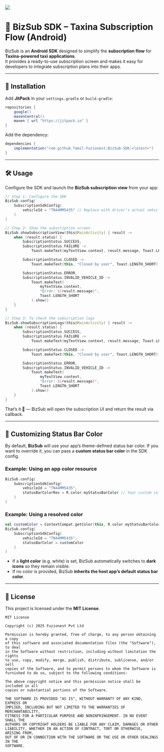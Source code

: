 [![](https://jitpack.io/v/Tamil-Fuzionest/BizSub-SDK.svg)](https://jitpack.io/#Tamil-Fuzionest/BizSub-SDK)

# 🚖 BizSub SDK – Taxina Subscription Flow (Android)

BizSub is an **Android SDK** designed to simplify the **subscription flow** for **Taxina-powered taxi applications**.  
It provides a ready-to-use subscription screen and makes it easy for developers to integrate subscription plans into their apps.

---

## 🚀 Installation

Add **JitPack** in your `settings.gradle` or `build.gradle`:

```gradle
repositories {
    google()
    mavenCentral()
    maven { url "https://jitpack.io" }
}
````

Add the dependency:

```gradle
dependencies {
    implementation("com.github.Tamil-Fuzionest:BizSub-SDK:<latest>")
}
```

---

## 🛠️ Usage

Configure the SDK and launch the **BizSub subscription view** from your app:

```kotlin
// Step 1: Configure the SDK
BizSub.config(
    SubscriptionSdkConfig(
        vehicleId = "TN44MM5435" // Replace with driver’s actual vehicle number
    )
)

// Step 2: Show the subscription screen
BizSub.showSubscriptionView(this@MainActivity) { result ->
    when (result.status) {
        SubscriptionStatus.SUCCESS,
        SubscriptionStatus.FAILURE ->
            Toast.makeText(myTextView.context, result.message, Toast.LENGTH_SHORT).show()

        SubscriptionStatus.CLOSED ->
            Toast.makeText(this, "Closed by user", Toast.LENGTH_SHORT).show()

        SubscriptionStatus.ERROR,
        SubscriptionStatus.INVALID_VEHICLE_ID ->
            Toast.makeText(
                myTextView.context,
                "Error: ${result.message}",
                Toast.LENGTH_SHORT
            ).show()
    }
}

// Step 3: To check the subscription logs
BizSub.showSubscriptionLogs(this@MainActivity) { result ->
    when (result.status) {
        SubscriptionStatus.SUCCESS,
        SubscriptionStatus.FAILURE ->
            Toast.makeText(myTextView.context, result.message, Toast.LENGTH_SHORT).show()

        SubscriptionStatus.CLOSED ->
            Toast.makeText(this, "Closed by user", Toast.LENGTH_SHORT).show()

        SubscriptionStatus.ERROR,
        SubscriptionStatus.INVALID_VEHICLE_ID ->
            Toast.makeText(
                myTextView.context,
                "Error: ${result.message}",
                Toast.LENGTH_SHORT
            ).show()
    }
}
```

That’s it 🎉 — BizSub will open the subscription UI and return the result via callback.

---

## 🎨 Customizing Status Bar Color

By default, **BizSub** will use your app’s theme-defined status bar color.
If you want to override it, you can pass a **custom status bar color** in the SDK config.

### Example: Using an app color resource

```kotlin
BizSub.config(
    SubscriptionSdkConfig(
        vehicleId = "TN44MM5435",
        statusBarColorRes = R.color.myStatusBarColor // Your custom color resource
    )
)
```

### Example: Using a resolved color

```kotlin
val customColor = ContextCompat.getColor(this, R.color.myStatusBarColor)
BizSub.config(
    SubscriptionSdkConfig(
        vehicleId = "TN44MM5435",
        statusBarColor = customColor
    )
)
```

* If a **light color** (e.g. white) is set, BizSub automatically switches to **dark icons** so they remain visible.
* If no color is provided, BizSub **inherits the host app’s default status bar color**.

---

## 📜 License

This project is licensed under the **MIT License**.

```
MIT License

Copyright (c) 2025 Fuzionest Pvt Ltd

Permission is hereby granted, free of charge, to any person obtaining a copy
of this software and associated documentation files (the "Software"), to deal
in the Software without restriction, including without limitation the rights
to use, copy, modify, merge, publish, distribute, sublicense, and/or sell
copies of the Software, and to permit persons to whom the Software is
furnished to do so, subject to the following conditions:

The above copyright notice and this permission notice shall be included in all
copies or substantial portions of the Software.

THE SOFTWARE IS PROVIDED "AS IS", WITHOUT WARRANTY OF ANY KIND, EXPRESS OR
IMPLIED, INCLUDING BUT NOT LIMITED TO THE WARRANTIES OF MERCHANTABILITY,
FITNESS FOR A PARTICULAR PURPOSE AND NONINFRINGEMENT. IN NO EVENT SHALL THE
AUTHORS OR COPYRIGHT HOLDERS BE LIABLE FOR ANY CLAIM, DAMAGES OR OTHER
LIABILITY, WHETHER IN AN ACTION OF CONTRACT, TORT OR OTHERWISE, ARISING FROM,
OUT OF OR IN CONNECTION WITH THE SOFTWARE OR THE USE OR OTHER DEALINGS IN THE
SOFTWARE.
```
